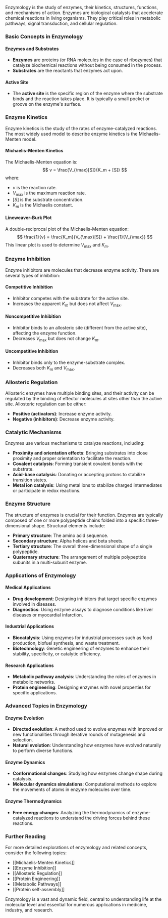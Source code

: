 Enzymology is the study of enzymes, their kinetics, structures, functions, and mechanisms of action. Enzymes are biological catalysts that accelerate chemical reactions in living organisms. They play critical roles in metabolic pathways, signal transduction, and cellular regulation.

### Basic Concepts in Enzymology

#### Enzymes and Substrates
- **Enzymes** are proteins (or RNA molecules in the case of ribozymes) that catalyze biochemical reactions without being consumed in the process.
- **Substrates** are the reactants that enzymes act upon.

#### Active Site
- The **active site** is the specific region of the enzyme where the substrate binds and the reaction takes place. It is typically a small pocket or groove on the enzyme's surface.

### Enzyme Kinetics

Enzyme kinetics is the study of the rates of enzyme-catalyzed reactions. The most widely used model to describe enzyme kinetics is the Michaelis-Menten model.

#### Michaelis-Menten Kinetics
The Michaelis-Menten equation is:
$$
v = \frac{V_{\max}[S]}{K_m + [S]}
$$
where:
- $v$ is the reaction rate.
- $V_{\max}$ is the maximum reaction rate.
- $[S]$ is the substrate concentration.
- $K_m$ is the Michaelis constant.

#### Lineweaver-Burk Plot
A double-reciprocal plot of the Michaelis-Menten equation:
$$
\frac{1}{v} = \frac{K_m}{V_{\max}[S]} + \frac{1}{V_{\max}}
$$
This linear plot is used to determine $V_{\max}$ and $K_m$.

### Enzyme Inhibition

Enzyme inhibitors are molecules that decrease enzyme activity. There are several types of inhibition:

#### Competitive Inhibition
- Inhibitor competes with the substrate for the active site.
- Increases the apparent $K_m$ but does not affect $V_{\max}$.

#### Noncompetitive Inhibition
- Inhibitor binds to an allosteric site (different from the active site), affecting the enzyme function.
- Decreases $V_{\max}$ but does not change $K_m$.

#### Uncompetitive Inhibition
- Inhibitor binds only to the enzyme-substrate complex.
- Decreases both $K_m$ and $V_{\max}$.

### Allosteric Regulation

Allosteric enzymes have multiple binding sites, and their activity can be regulated by the binding of effector molecules at sites other than the active site. Allosteric regulation can be either:
- **Positive (activators)**: Increase enzyme activity.
- **Negative (inhibitors)**: Decrease enzyme activity.

### Catalytic Mechanisms

Enzymes use various mechanisms to catalyze reactions, including:
- **Proximity and orientation effects**: Bringing substrates into close proximity and proper orientation to facilitate the reaction.
- **Covalent catalysis**: Forming transient covalent bonds with the substrate.
- **Acid-base catalysis**: Donating or accepting protons to stabilize transition states.
- **Metal ion catalysis**: Using metal ions to stabilize charged intermediates or participate in redox reactions.

### Enzyme Structure

The structure of enzymes is crucial for their function. Enzymes are typically composed of one or more polypeptide chains folded into a specific three-dimensional shape. Structural elements include:
- **Primary structure**: The amino acid sequence.
- **Secondary structure**: Alpha helices and beta sheets.
- **Tertiary structure**: The overall three-dimensional shape of a single polypeptide.
- **Quaternary structure**: The arrangement of multiple polypeptide subunits in a multi-subunit enzyme.

### Applications of Enzymology

#### Medical Applications
- **Drug development**: Designing inhibitors that target specific enzymes involved in diseases.
- **Diagnostics**: Using enzyme assays to diagnose conditions like liver diseases or myocardial infarction.

#### Industrial Applications
- **Biocatalysis**: Using enzymes for industrial processes such as food production, biofuel synthesis, and waste treatment.
- **Biotechnology**: Genetic engineering of enzymes to enhance their stability, specificity, or catalytic efficiency.

#### Research Applications
- **Metabolic pathway analysis**: Understanding the roles of enzymes in metabolic networks.
- **Protein engineering**: Designing enzymes with novel properties for specific applications.

### Advanced Topics in Enzymology

#### Enzyme Evolution
- **Directed evolution**: A method used to evolve enzymes with improved or new functionalities through iterative rounds of mutagenesis and selection.
- **Natural evolution**: Understanding how enzymes have evolved naturally to perform diverse functions.

#### Enzyme Dynamics
- **Conformational changes**: Studying how enzymes change shape during catalysis.
- **Molecular dynamics simulations**: Computational methods to explore the movements of atoms in enzyme molecules over time.

#### Enzyme Thermodynamics
- **Free energy changes**: Analyzing the thermodynamics of enzyme-catalyzed reactions to understand the driving forces behind these reactions.

### Further Reading

For more detailed explorations of enzymology and related concepts, consider the following topics:
- [[Michaelis-Menten Kinetics]]
- [[Enzyme Inhibition]]
- [[Allosteric Regulation]]
- [[Protein Engineering]]
- [[Metabolic Pathways]]
- [[Protein self-assembly]]

Enzymology is a vast and dynamic field, central to understanding life at the molecular level and essential for numerous applications in medicine, industry, and research.